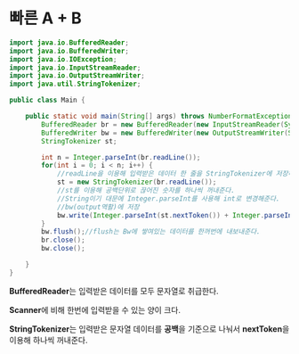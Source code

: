 # 빠른 A + B

```java
import java.io.BufferedReader;
import java.io.BufferedWriter;
import java.io.IOException;
import java.io.InputStreamReader;
import java.io.OutputStreamWriter;
import java.util.StringTokenizer;

public class Main {

	public static void main(String[] args) throws NumberFormatException, IOException {
		BufferedReader br = new BufferedReader(new InputStreamReader(System.in));//읽기
		BufferedWriter bw = new BufferedWriter(new OutputStreamWriter(System.out));//내보내기
		StringTokenizer st;

		int n = Integer.parseInt(br.readLine());
		for(int i = 0; i < n; i++) {
			//readLine을 이용해 입력받은 데이터 한 줄을 StringTokenizer에 저장해준다
			st = new StringTokenizer(br.readLine());
			//st를 이용해 공백단위로 끊어진 숫자를 하나씩 꺼내준다.
			//String이기 대문에 Integer.parseInt를 사용해 int로 변경해준다.
			//bw(output역활)에 저장
			bw.write(Integer.parseInt(st.nextToken()) + Integer.parseInt(st.nextToken())+"\n");
		}
		bw.flush();//flush는 Bw에 쌓여있는 데이터를 한꺼번에 내보내준다.
		br.close();
		bw.close();

	}
}
```

**BufferedReader**는 입력받은 데이터를 모두 문자열로 취급한다.

**Scanner**에 비해 한번에 입력받을 수 있는 양이 크다.

**StringTokenizer**는 입력받은 문자열 데이터를 **공백**을 기준으로 나눠서 **nextToken**을 이용해 하나씩 꺼내준다.
